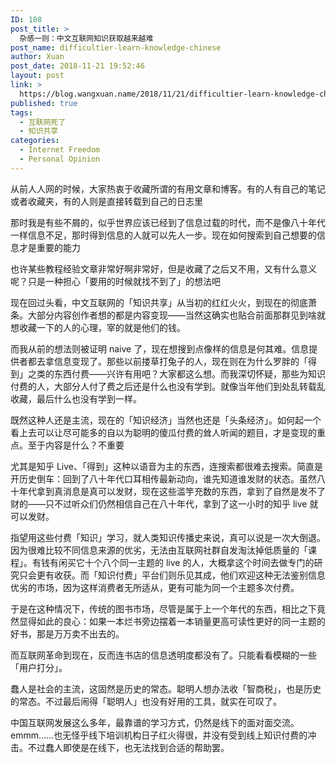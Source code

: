 ```yaml
---
ID: 108
post_title: >
  杂感一则：中文互联网知识获取越来越难
post_name: difficultier-learn-knowledge-chinese
author: Xuan
post_date: 2018-11-21 19:52:46
layout: post
link: >
  https://blog.wangxuan.name/2018/11/21/difficultier-learn-knowledge-chinese/
published: true
tags:
  - 互联网死了
  - 知识共享
categories:
  - Internet Freedom
  - Personal Opinion
---
```

从前人人网的时候，大家热衷于收藏所谓的有用文章和博客。有的人有自己的笔记或者收藏夹，有的人则是直接转载到自己的日志里

那时我是有些不屑的，似乎世界应该已经到了信息过载的时代，而不是像八十年代一样信息不足，那时得到信息的人就可以先人一步。现在如何搜索到自己想要的信息才是重要的能力

也许某些教程经验文章非常好啊非常好，但是收藏了之后又不用，又有什么意义呢？只是一种担心「要用的时候就找不到了」的想法吧

现在回过头看，中文互联网的「知识共享」从当初的红红火火，到现在的彻底萧条。大部分内容创作者想的都是内容变现——当然这确实也贴合前面那群见到啥就想收藏一下的人的心理，宰的就是他们的钱。

而我从前的想法则被证明 naive 了，现在想搜到点像样的信息是何其难。信息提供者都去拿信息变现了。那些以前搂草打兔子的人，现在则在为什么罗胖的「得到」之类的东西付费——兴许有用吧？大家都这么想。而我深切怀疑，那些为知识付费的人，大部分人付了费之后还是什么也没有学到。就像当年他们到处乱转载乱收藏，最后什么也没有学到一样。

既然这种人还是主流，现在的「知识经济」当然也还是「头条经济」。如何起一个看上去可以让尽可能多的自以为聪明的傻瓜付费的耸人听闻的题目，才是变现的重点。至于内容是什么？不重要

尤其是知乎 Live、「得到」这种以语音为主的东西，连搜索都很难去搜索。简直是开历史倒车：回到了八十年代口耳相传最新动向，谁先知道谁发财的状态。虽然八十年代拿到真消息是真可以发财，现在这些滥竽充数的东西，拿到了自然是发不了财的——只不过听众们仍然相信自己在八十年代，拿到了这一小时的知乎 live 就可以发财。

指望用这些付费「知识」学习，就人类知识传播史来说，真可以说是一次大倒退。因为很难比较不同信息来源的优劣，无法由互联网社群自发淘汰掉低质量的「课程」。有钱有闲买它十个八个同一主题的 live 的人，大概拿这个时间去做专门的研究只会更有收获。而「知识付费」平台们则乐见其成，他们欢迎这种无法鉴别信息优劣的市场，因为这样消费者无所适从，更有可能为同一个主题多次付费。

于是在这种情况下，传统的图书市场，尽管是属于上一个年代的东西，相比之下竟然显得如此的良心：如果一本烂书旁边摆着一本销量更高可读性更好的同一主题的好书，那是万万卖不出去的。

而互联网革命到现在，反而连书店的信息透明度都没有了。只能看看模糊的一些「用户打分」。

蠢人是社会的主流，这固然是历史的常态。聪明人想办法收「智商税」，也是历史的常态。不过最后闹得「聪明人」也没有好用的工具，就实在可叹了。

中国互联网发展这么多年，最靠谱的学习方式，仍然是线下的面对面交流。emmm……也无怪乎线下培训机构日子红火得很，并没有受到线上知识付费的冲击。不过蠢人即使是在线下，也无法找到合适的帮助罢。
